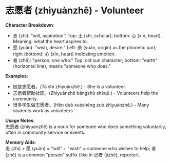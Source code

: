 # **志愿者 (zhìyuànzhě) - Volunteer**

**Character Breakdown**:  
- 志 (zhì): "will, aspiration." Top: 士 (shì, scholar); bottom: 心 (xīn, heart). Meaning: what the heart aspires to.  
- 愿 (yuàn): "wish, desire." Left: 原 (yuán, origin) as the phonetic part; right (bottom): 心 (xīn, heart) indicating emotion.  
- 者 (zhě): "person, one who." Top: old sun character; bottom: "earth" (horizontal line), means "someone who does."

**Examples**:  
- 她是志愿者。(Tā shì zhìyuànzhě.) - She is a volunteer.  
- 志愿者帮助社区。(Zhìyuànzhě bāngzhù shèqū.) - Volunteers help the community.  
- 很多学生做志愿者。(Hěn duō xuéshēng zuò zhìyuànzhě.) - Many students work as volunteers.

**Usage Notes**:  
志愿者 (zhìyuànzhě) is a noun for someone who does something voluntarily, often in community service or events.

**Memory Aids**:  
志 (zhì) + 愿 (yuàn) = "will" + "wish" = someone who wishes to help; 者 (zhě) is a common “person” suffix (like in 记者 (jìzhě), reporter).